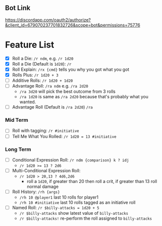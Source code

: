 ## Bot Link
https://discordapp.com/oauth2/authorize?&client_id=679070237701832726&scope=bot&permissions=75776

# Feature List
* [X] Roll a Die: `/r ndm`, e.g. `/r 1d20`
* [X] Roll a Die (Default is `1d20`): `/r `
* [X] Roll Explain: `/rx {cmd}` tells you why you got what you got
* [X] Rolls Plus: `/r 1d20 + 3`
* [ ] Additive Rolls: `/r 1d20 + 1d20`
* [ ] Advantage Roll: `/ra ndm` e.g. `/ra 2d20`
  * `/ra 3d20` will pick the best outcome from 3 rolls
  * `/ra 1d20` is same as `/ra 2d20` because that's probably what you wanted. 
* [ ] Advantage Roll (Default is `/ra 2d20`) `/ra `

### Mid Term
* [ ] Roll with tagging: `/r #initiative`
* [ ] Tell Me What You Rolled: `/r 1d20 = 13 #initiative`

### Long Term
* [ ] Conditional Expression Roll: `/r ndm {comparison} k ? idj`
  * `/r 1d20 >= 13 ? 2d6`
* [ ] Multi-Conditional Expression Roll:
    * `/r 1d20 > 20,13 ? 4d6,2d6`
        * roll a `1d20`, if greater than 20 then roll a crit, if greater than 13 roll normal damage
* [ ] Roll History: `/rh {args}`
    * `/rh 10 @player1` last 10 rolls for player1
    * `/rh 10 #initiative` last 10 rolls tagged as an initiative roll
* [ ] Named Roll: `/r $billy-attacks = 1d20 + 5`
    * `/r $billy-attacks` show latest value of `billy-attacks`
    * `/r $billy-attacks!` re-perform the roll assigned to `billy-attacks`
